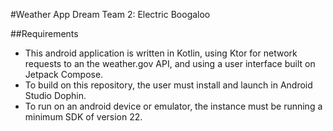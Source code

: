 #Weather App
Dream Team 2: Electric Boogaloo

##Requirements
- This android application is written in Kotlin, using Ktor for network requests to an the weather.gov API, and using a user interface built on Jetpack Compose.
- To build on this repository, the user must install and launch in Android Studio Dophin.  
- To run on an android device or emulator, the instance must be running a minimum SDK of version 22.

